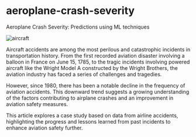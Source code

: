 # aeroplane-crash-severity
Aeroplane Crash Severity: Predictions using ML techniques

![aircraft](https://github.com/mrvinayakjha/aeroplane-crash-severity/assets/100670889/b0e93da7-f669-4cfd-b83f-540e7ac5739b)

Aircraft accidents are among the most perilous and catastrophic incidents in transportation history. From the first recorded aviation disaster involving a balloon in France on June 15, 1785, to the tragic incidents involving powered aircraft like the Wright Model A constructed by the Wright Brothers, the aviation industry has faced a series of challenges and tragedies.

However, since 1980, there has been a notable decline in the frequency of aviation accidents. This downward trend suggests a growing understanding of the factors contributing to airplane crashes and an improvement in aviation safety measures.

This article explores a case study based on data from airline accidents, highlighting the progress and lessons learned from past incidents to enhance aviation safety further.
